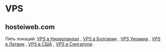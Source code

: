 # VPS

## hosteiweb.com
Пять локаций:  [VPS в Нидерландах](https://hosteiweb.com/vps-netherlands)  ,  [VPS в Болгарии](https://hosteiweb.com/vps-bulgaria)  ,  [VPS Украина](https://hosteiweb.com/vps-ukraine)  ,  [VPS в Латвии](https://hosteiweb.com/vps-latvia)  ,  [VPS в США](https://hosteiweb.com/vps-usa)  ,  [VPS в Сингапуре](https://hosteiweb.com/vps-singapore)  .
